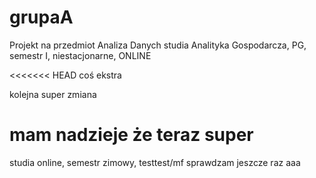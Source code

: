 # grupaA

Projekt na przedmiot Analiza Danych studia Analityka Gospodarcza, PG, semestr I, niestacjonarne, ONLINE

<<<<<<< HEAD
coś ekstra

kolejna super zmiana

mam nadzieje że teraz super
=======
studia online, semestr zimowy, testtest/mf
sprawdzam jeszcze raz 
aaa